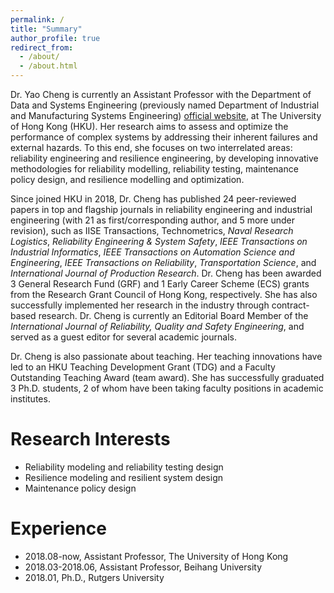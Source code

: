 ```yaml
---
permalink: /
title: "Summary"
author_profile: true
redirect_from: 
  - /about/
  - /about.html
---
```


Dr. Yao Cheng is currently an Assistant Professor with the Department of Data and Systems Engineering (previously named Department of Industrial and Manufacturing Systems Engineering) [official website](https://www.dase.hku.hk/people/y-cheng), at The University of Hong Kong (HKU). Her research aims to assess and optimize the performance of complex systems by addressing their inherent failures and external hazards. To this end, she focuses on two interrelated areas: reliability engineering and resilience engineering, by developing innovative methodologies for reliability modelling, reliability testing, maintenance policy design, and resilience modelling and optimization.

Since joined HKU in 2018, Dr. Cheng has published 24 peer-reviewed papers in top and flagship journals in reliability engineering and industrial engineering (with 21 as first/corresponding author, and 5 more under revision), such as IISE Transactions</em>,
Technometrics, <em>Naval Research Logistics</em>, <em>Reliability Engineering & System Safety</em>, <em>IEEE Transactions on Industrial Informatics</em>, <em>IEEE Transactions on Automation Science and Engineering</em>, <em>IEEE Transactions on Reliability</em>, <em>Transportation Science</em>, and <em>International Journal of Production Research</em>. Dr. Cheng has been awarded 3 General Research Fund (GRF) and 1 Early Career Scheme (ECS) grants from the Research Grant Council of Hong Kong, respectively. She has also successfully implemented her research in the industry through contract-based research. Dr. Cheng is currently an Editorial Board Member of the <em>International Journal of Reliability, Quality and Safety Engineering</em>, and served as a guest editor for several academic journals. 

Dr. Cheng is also passionate about teaching. Her teaching innovations have led to an HKU Teaching Development Grant (TDG) and a Faculty Outstanding Teaching Award (team award). She has successfully graduated 3 Ph.D. students, 2 of whom have been taking faculty positions in academic institutes.



Research Interests
======
* Reliability modeling and reliability testing design
* Resilience modeling and resilient system design
* Maintenance policy design

Experience
======
* 2018.08-now, Assistant Professor, The University of Hong Kong
* 2018.03-2018.06, Assistant Professor, Beihang University
* 2018.01, Ph.D., Rutgers University
